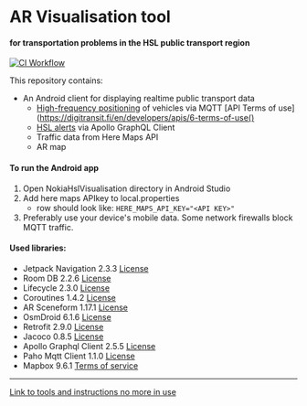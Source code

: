 # AR Visualisation tool
#### for transportation problems in the HSL public transport region
 
[![CI Workflow](https://github.com/xpyx/nokia-hsl/actions/workflows/android-workflow.yaml/badge.svg)](https://github.com/xpyx/nokia-hsl/actions/workflows/android-workflow.yaml)

This repository contains:

- An Android client for displaying realtime public transport data 
    - [High-frequency positioning](https://digitransit.fi/en/developers/apis/4-realtime-api/vehicle-positions/) of vehicles via MQTT [API Terms of use](https://digitransit.fi/en/developers/apis/6-terms-of-use() 
    - [HSL alerts](https://digitransit.fi/en/developers/apis/1-routing-api/disruption-info/) via Apollo GraphQL Client
    - Traffic data from Here Maps API
    - AR map 

#### To run the Android app

1. Open NokiaHslVisualisation directory in Android Studio
2. Add here maps APIkey to local.properties
    - row should look like:
    `HERE_MAPS_API_KEY="<API KEY>"`
3. Preferably use your device's mobile data. Some network firewalls block MQTT traffic.

#### Used libraries:

- Jetpack Navigation 2.3.3 [License](https://developer.android.com/license)
- Room DB 2.2.6 [License](https://developer.android.com/license)
- Lifecycle 2.3.0 [License](https://developer.android.com/license)
- Coroutines 1.4.2 [License](https://developer.android.com/license)
- AR Sceneform 1.17.1 [License](https://github.com/google-ar/sceneform-android-sdk/blob/master/LICENSE)
- OsmDroid 6.1.6 [License](https://github.com/osmdroid/osmdroid/blob/master/LICENSE)
- Retrofit 2.9.0 [License](https://github.com/square/retrofit/blob/master/LICENSE.txt)
- Jacoco 0.8.5 [License](https://www.eclemma.org/jacoco/trunk/doc/license.html)
- Apollo Graphql Client 2.5.5 [License](https://github.com/apollographql/apollo/blob/main/LICENSE)
- Paho Mqtt Client 1.1.0 [License](https://www.eclipse.org/org/documents/epl-v10.php)
- Mapbox 9.6.1 [Terms of service](https://www.mapbox.com/legal/tos)


---


[Link to tools and instructions no more in use](README_OLD.md)
